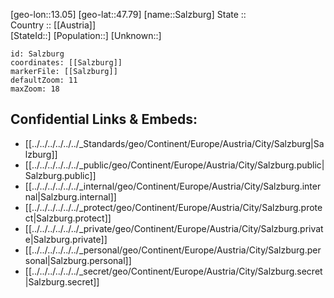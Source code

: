 ﻿---
location: [47.79,13.05] 
mapzoom: [7,12] 
mapmarker: city 
type: City
tags:
- geo/City


SpocWebEntityId: 33896
isDeleted: false
confidential: public

---
[geo-lon::13.05] 
[geo-lat::47.79] 
[name::Salzburg] 
State ::  
Country :: [[Austria]]  
[StateId::] 
[Population::] 
[Unknown::] 


```leaflet
id: Salzburg
coordinates: [[Salzburg]] 
markerFile: [[Salzburg]] 
defaultZoom: 11 
maxZoom: 18
```


## Confidential Links & Embeds: 
- [[../../../../../../_Standards/geo/Continent/Europe/Austria/City/Salzburg|Salzburg]] 
- [[../../../../../../_public/geo/Continent/Europe/Austria/City/Salzburg.public|Salzburg.public]] 
- [[../../../../../../_internal/geo/Continent/Europe/Austria/City/Salzburg.internal|Salzburg.internal]] 
- [[../../../../../../_protect/geo/Continent/Europe/Austria/City/Salzburg.protect|Salzburg.protect]] 
- [[../../../../../../_private/geo/Continent/Europe/Austria/City/Salzburg.private|Salzburg.private]] 
- [[../../../../../../_personal/geo/Continent/Europe/Austria/City/Salzburg.personal|Salzburg.personal]] 
- [[../../../../../../_secret/geo/Continent/Europe/Austria/City/Salzburg.secret|Salzburg.secret]] 
